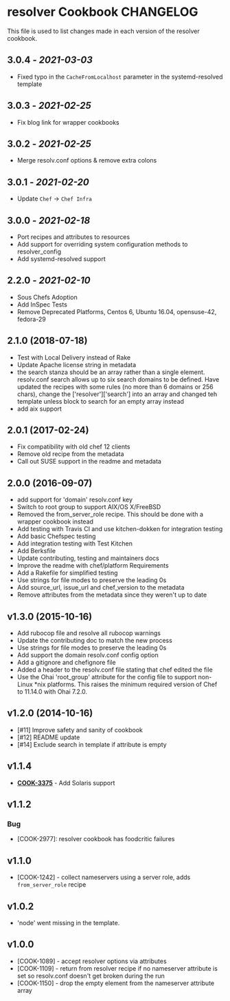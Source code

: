 # resolver Cookbook CHANGELOG

This file is used to list changes made in each version of the resolver cookbook.

## 3.0.4 - *2021-03-03*

- Fixed typo in the `CacheFromLocalhost` parameter in the systemd-resolved template

## 3.0.3 - *2021-02-25*

- Fix blog link for wrapper cookbooks

## 3.0.2 - *2021-02-25*

- Merge resolv.conf options & remove extra colons

## 3.0.1 - *2021-02-20*

- Update `Chef` -> `Chef Infra`

## 3.0.0 - *2021-02-18*

- Port recipes and attributes to resources
- Add support for overriding system configuration methods to resolver_config
- Add systemd-resolved support

## 2.2.0 - *2021-02-10*

- Sous Chefs Adoption
- Add InSpec Tests
- Remove Deprecated Platforms, Centos 6, Ubuntu 16.04, opensuse-42, fedora-29

## 2.1.0 (2018-07-18)

- Test with Local Delivery instead of Rake
- Update Apache license string in metadata
- the search stanza should be an array rather than a single element.  resolv.conf search allows up to six search domains to be defined.  Have updated the recipes with some rules (no more than 6 domains or 256 chars), change the ['resolver']['search'] into an array and changed teh template unless block to search for an empty array instead
- add aix support

## 2.0.1 (2017-02-24)

- Fix compatibility with old chef 12 clients
- Remove old recipe from the metadata
- Call out SUSE support in the readme and metadata

## 2.0.0 (2016-09-07)

- add support for 'domain' resolv.conf key
- Switch to root group to support AIX/OS X/FreeBSD
- Removed the from_server_role recipe. This should be done with a wrapper cookbook instead
- Add testing with Travis CI and use kitchen-dokken for integration testing
- Add basic Chefspec testing
- Add integration testing with Test Kitchen
- Add Berksfile
- Update contributing, testing and maintainers docs
- Improve the readme with chef/platform Requirements
- Add a Rakefile for simplified testing
- Use strings for file modes to preserve the leading 0s
- Add source_url, issue_url and chef_version to the metadata
- Remove attributes from the metadata since they weren't up to date

## v1.3.0 (2015-10-16)

- Add rubocop file and resolve all rubocop warnings
- Update the contributing doc to match the new process
- Use strings for file modes to preserve the leading 0s
- Add support the domain resolv.conf config option
- Add a gitignore and chefignore file
- Added a header to the resolv.conf file stating that chef edited the file
- Use the Ohai 'root_group' attribute for the config file to support non-Linux *nix platforms. This raises the minimum required version of Chef to 11.14.0 with Ohai 7.2.0.

## v1.2.0 (2014-10-16)

- [#11] Improve safety and sanity of cookbook
- [#12] README update
- [#14] Exclude search in template if attribute is empty

## v1.1.4

- **[COOK-3375](https://tickets.chef.io/browse/COOK-3375)** - Add Solaris support

## v1.1.2

### Bug

- [COOK-2977]: resolver cookbook has foodcritic failures

## v1.1.0

- [COOK-1242] - collect nameservers using a server role, adds `from_server_role` recipe

## v1.0.2

- 'node' went missing in the template.

## v1.0.0

- [COOK-1089] - accept resolver options via attributes
- [COOK-1109] - return from resolver recipe if no nameserver attribute is set so resolv.conf doesn't get broken during the run
- [COOK-1150] - drop the empty element from the nameserver attribute array
